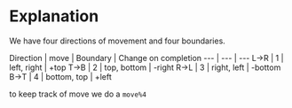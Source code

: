 # Explanation

We have four directions of movement and four boundaries.


Direction | move | Boundary | Change on completion 
--- | --- | --- 
L->R | 1 | left, right | +top
T->B | 2 | top, bottom | -right
R->L | 3 | right, left | -bottom
B->T | 4 | bottom, top | +left

to keep track of move we do a `move%4`